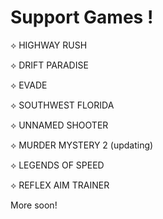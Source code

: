 # Support Games !

⟡ HIGHWAY RUSH

⟡ DRIFT PARADISE

⟡ EVADE

⟡ SOUTHWEST FLORIDA

⟡ UNNAMED SHOOTER

⟡ MURDER MYSTERY 2 (updating)

⟡ LEGENDS OF SPEED

⟡ REFLEX AIM TRAINER

More soon!
